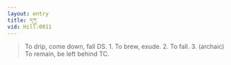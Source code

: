 ```yaml
---
layout: entry
title: དཀུ་
vid: Hill:0011
---
```

> To drip, come down, fall DS. 1. To brew, exude. 2. To fall. 3. (archaic) To remain, be left behind TC.
